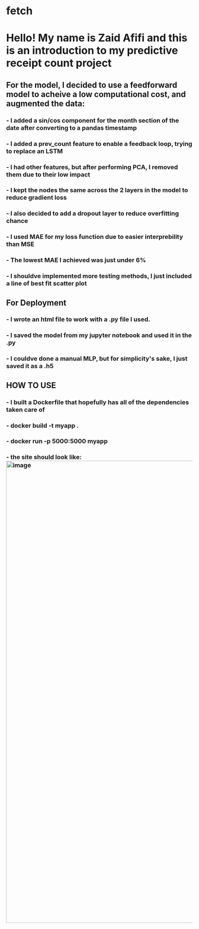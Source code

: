 # fetch

# Hello! My name is Zaid Afifi and this is an introduction to my predictive receipt count project

## For the model, I decided to use a feedforward model to acheive a low computational cost, and augmented the data:
### - I added a sin/cos component for the month section of the date after converting to a pandas timestamp
### - I added a prev_count feature to enable a feedback loop, trying to replace an LSTM
### - I had other features, but after performing PCA, I removed them due to their low impact
### - I kept the nodes the same across the 2 layers in the model to reduce gradient loss
### - I also decided to add a dropout layer to reduce overfitting chance
### - I used MAE for my loss function due to easier interprebility than MSE
### - The lowest MAE I achieved was just under 6%
### - I shouldve implemented more testing methods, I just included a line of best fit scatter plot


## For Deployment
### - I wrote an html file to work with a .py file I used.
### - I saved the model from my jupyter notebook and used it in the .py
### - I couldve done a manual MLP, but for simplicity's sake, I just saved it as a .h5


## HOW TO USE
### - I built a Dockerfile that hopefully has all of the dependencies taken care of 
### - docker build -t myapp .
### - docker run -p 5000:5000 myapp
### - the site should look like: <img width="1248" alt="image" src="https://github.com/zafifi100/fetch/assets/114939084/dda79eb8-ef92-4c89-a2e9-6808ce457870">

